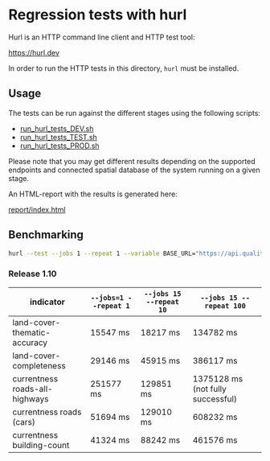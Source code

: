 # Regression tests with hurl

Hurl is an HTTP command line client and HTTP test tool:

https://hurl.dev

In order to run the HTTP tests in this directory, `hurl` must be installed.

## Usage

The tests can be run against the different stages using the following scripts:

* [run_hurl_tests_DEV.sh](./run_hurl_tests_DEV.sh)
* [run_hurl_tests_TEST.sh](./run_hurl_tests_TEST.sh)
* [run_hurl_tests_PROD.sh](./run_hurl_tests_PROD.sh)

Please note that you may get different results depending on the supported endpoints and connected spatial database of the system running on a given stage.

An HTML-report with the results is generated here:

[report/index.html](./report/index.html)


## Benchmarking

```sh
hurl --test --jobs 1 --repeat 1 --variable BASE_URL="https://api.quality.ohsome.org/v1-test/" land-cover-thematic-accuracy.hurl
```

### Release 1.10

| indicator                      | `--jobs=1 --repeat 1` | `--jobs 15 --repeat 10` | `--jobs 15 --repeat 100`          |
|--------------------------------|-----------------------|-------------------------|-----------------------------------|
| land-cover-thematic-accuracy   | 15547 ms              | 18217 ms                | 134782 ms                         |
| land-cover-completeness        | 29146 ms              | 45915 ms                | 386117 ms                         |
| currentness roads-all-highways | 251577 ms             | 129851 ms               | 1375128 ms (not fully successful) |
| currentness roads (cars)       | 51694 ms              | 129010 ms               | 608232 ms                         |
| currentness building-count     | 41324 ms              | 88242 ms                | 461576 ms                         |



